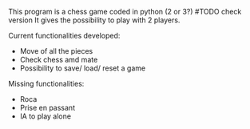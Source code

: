 This program is a chess game coded in python (2 or 3?) #TODO check version
It gives the possibility to play with 2 players.

Current functionalities developed:
- Move of all the pieces
- Check chess amd mate
- Possibility to save/ load/ reset a game

Missing functionalities:
- Roca
- Prise en passant
- IA to play alone
